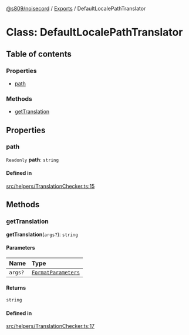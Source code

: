 [@s809/noisecord](../README.md) / [Exports](../modules.md) / DefaultLocalePathTranslator

# Class: DefaultLocalePathTranslator

## Table of contents

### Properties

- [path](DefaultLocalePathTranslator.md#path)

### Methods

- [getTranslation](DefaultLocalePathTranslator.md#gettranslation)

## Properties

### path

 `Readonly` **path**: `string`

#### Defined in

[src/helpers/TranslationChecker.ts:15](https://github.com/s809/noisecord/blob/50a8c6b/src/helpers/TranslationChecker.ts#L15)

## Methods

### getTranslation

**getTranslation**(`args?`): `string`

#### Parameters

| Name | Type |
| :------ | :------ |
| `args?` | [`FormatParameters`](../modules/Translator.md#formatparameters) |

#### Returns

`string`

#### Defined in

[src/helpers/TranslationChecker.ts:17](https://github.com/s809/noisecord/blob/50a8c6b/src/helpers/TranslationChecker.ts#L17)
